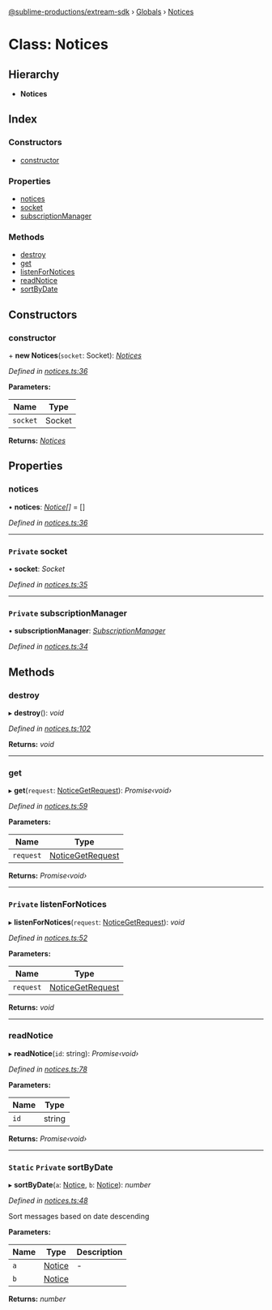 [@sublime-productions/extream-sdk](../README.md) › [Globals](../globals.md) › [Notices](notices.md)

# Class: Notices

## Hierarchy

* **Notices**

## Index

### Constructors

* [constructor](notices.md#constructor)

### Properties

* [notices](notices.md#notices)
* [socket](notices.md#private-socket)
* [subscriptionManager](notices.md#private-subscriptionmanager)

### Methods

* [destroy](notices.md#destroy)
* [get](notices.md#get)
* [listenForNotices](notices.md#private-listenfornotices)
* [readNotice](notices.md#readnotice)
* [sortByDate](notices.md#static-private-sortbydate)

## Constructors

###  constructor

\+ **new Notices**(`socket`: Socket): *[Notices](notices.md)*

*Defined in [notices.ts:36](https://github.com/Extream-SaaS/ex-sdk/blob/c4dac15/src/notices.ts#L36)*

**Parameters:**

Name | Type |
------ | ------ |
`socket` | Socket |

**Returns:** *[Notices](notices.md)*

## Properties

###  notices

• **notices**: *[Notice](../interfaces/notice.md)[]* = []

*Defined in [notices.ts:36](https://github.com/Extream-SaaS/ex-sdk/blob/c4dac15/src/notices.ts#L36)*

___

### `Private` socket

• **socket**: *Socket*

*Defined in [notices.ts:35](https://github.com/Extream-SaaS/ex-sdk/blob/c4dac15/src/notices.ts#L35)*

___

### `Private` subscriptionManager

• **subscriptionManager**: *[SubscriptionManager](subscriptionmanager.md)*

*Defined in [notices.ts:34](https://github.com/Extream-SaaS/ex-sdk/blob/c4dac15/src/notices.ts#L34)*

## Methods

###  destroy

▸ **destroy**(): *void*

*Defined in [notices.ts:102](https://github.com/Extream-SaaS/ex-sdk/blob/c4dac15/src/notices.ts#L102)*

**Returns:** *void*

___

###  get

▸ **get**(`request`: [NoticeGetRequest](../interfaces/noticegetrequest.md)): *Promise‹void›*

*Defined in [notices.ts:59](https://github.com/Extream-SaaS/ex-sdk/blob/c4dac15/src/notices.ts#L59)*

**Parameters:**

Name | Type |
------ | ------ |
`request` | [NoticeGetRequest](../interfaces/noticegetrequest.md) |

**Returns:** *Promise‹void›*

___

### `Private` listenForNotices

▸ **listenForNotices**(`request`: [NoticeGetRequest](../interfaces/noticegetrequest.md)): *void*

*Defined in [notices.ts:52](https://github.com/Extream-SaaS/ex-sdk/blob/c4dac15/src/notices.ts#L52)*

**Parameters:**

Name | Type |
------ | ------ |
`request` | [NoticeGetRequest](../interfaces/noticegetrequest.md) |

**Returns:** *void*

___

###  readNotice

▸ **readNotice**(`id`: string): *Promise‹void›*

*Defined in [notices.ts:78](https://github.com/Extream-SaaS/ex-sdk/blob/c4dac15/src/notices.ts#L78)*

**Parameters:**

Name | Type |
------ | ------ |
`id` | string |

**Returns:** *Promise‹void›*

___

### `Static` `Private` sortByDate

▸ **sortByDate**(`a`: [Notice](../interfaces/notice.md), `b`: [Notice](../interfaces/notice.md)): *number*

*Defined in [notices.ts:48](https://github.com/Extream-SaaS/ex-sdk/blob/c4dac15/src/notices.ts#L48)*

Sort messages based on date descending

**Parameters:**

Name | Type | Description |
------ | ------ | ------ |
`a` | [Notice](../interfaces/notice.md) | - |
`b` | [Notice](../interfaces/notice.md) |   |

**Returns:** *number*
